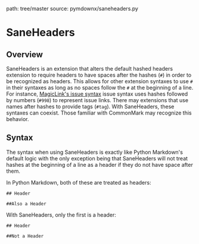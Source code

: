 path: tree/master
source: pymdownx/saneheaders.py

# SaneHeaders

## Overview

SaneHeaders is an extension that alters the default hashed headers extension to require headers to have spaces after the
hashes (`#`) in order to be recognized as headers. This allows for other extension syntaxes to use `#` in their syntaxes
as long as no spaces follow the `#` at the beginning of a line. For instance,
[MagicLink's issue syntax](./magiclink.md#issues-and-pull-requests) issue syntax uses hashes followed by numbers
(`#998`) to represent issue links. There may extensions that use names after hashes to provide tags (`#tag`). With
SaneHeaders, these syntaxes can coexist. Those familiar with CommonMark may recognize this behavior.

## Syntax

The syntax when using SaneHeaders is exactly like Python Markdown's default logic with the only exception being that
SaneHeaders will not treat hashes at the beginning of a line as a header if they do not have space after them.

In Python Markdown, both of these are treated as headers:

```
## Header

##Also a Header
```

With SaneHeaders, only the first is a header:

```
## Header

##Not a Header
```
